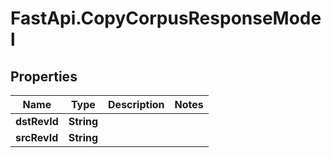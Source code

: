 # FastApi.CopyCorpusResponseModel

## Properties

Name | Type | Description | Notes
------------ | ------------- | ------------- | -------------
**dstRevId** | **String** |  | 
**srcRevId** | **String** |  | 


